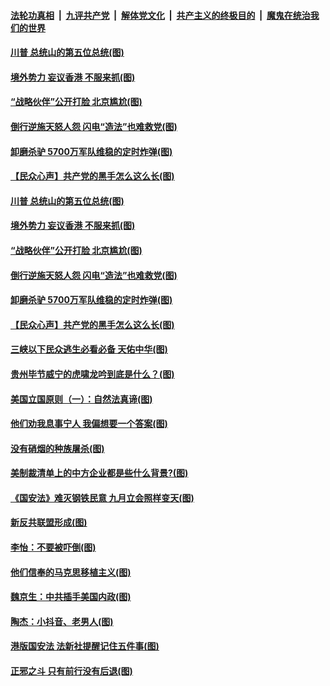 ####  [法轮功真相](../../../../basic/blob/master/README.md?t=07042031) &nbsp;|&nbsp; [九评共产党](../../../../9ping.md/blob/master/README.md?t=07042031) &nbsp;|&nbsp; [解体党文化](../../../../jtdwh.md/blob/master/README.md?t=07042031)  &nbsp;|&nbsp; [共产主义的终极目的](../../../../gczydzjmd.md/blob/master/README.md?t=07042031) &nbsp;|&nbsp; [魔鬼在统治我们的世界](../../../../mgztzwmdsj.md/blob/master/README.md?t=07042031) 

#### [川普 总统山的第五位总统(图)](../pages/p4/938647.md?t=07042031) 

#### [境外势力 妄议香港 不服来抓(图)](../pages/p4/938616.md?t=07042031) 

#### [“战略伙伴”公开打脸 北京尴尬(图)](../pages/p4/938610.md?t=07042031) 

#### [倒行逆施天怒人怨 闪电“造法”也难救党(图)](../pages/p4/938609.md?t=07042031) 

#### [卸磨杀驴 5700万军队维稳的定时炸弹(图)](../pages/p4/938607.md?t=07042031) 

#### [【民众心声】共产党的黑手怎么这么长(图)](../pages/p4/938456.md?t=07042031) 

#### [川普 总统山的第五位总统(图)](../pages/p4/938647.md?t=07042031) 

#### [境外势力 妄议香港 不服来抓(图)](../pages/p4/938616.md?t=07042031) 

#### [“战略伙伴”公开打脸 北京尴尬(图)](../pages/p4/938610.md?t=07042031) 

#### [倒行逆施天怒人怨 闪电“造法”也难救党(图)](../pages/p4/938609.md?t=07042031) 

#### [卸磨杀驴 5700万军队维稳的定时炸弹(图)](../pages/p4/938607.md?t=07042031) 

#### [【民众心声】共产党的黑手怎么这么长(图)](../pages/p4/938456.md?t=07042031) 

#### [三峡以下民众逃生必看必备 天佑中华(图)](../pages/p4/938593.md?t=07042031) 

#### [贵州毕节威宁的虎啸龙吟到底是什么？(图)](../pages/p4/938596.md?t=07042031) 

#### [美国立国原则（一）：自然法真谛(图)](../pages/p4/938484.md?t=07042031) 

#### [他们劝我息事宁人 我偏想要一个答案(图)](../pages/p4/938491.md?t=07042031) 

#### [没有硝烟的种族屠杀(图)](../pages/p4/938489.md?t=07042031) 

#### [美制裁清单上的中方企业都是些什么背景?(图)](../pages/p4/938486.md?t=07042031) 

#### [《国安法》难灭钢铁民意 九月立会照样变天(图)](../pages/p4/938485.md?t=07042031) 

#### [新反共联盟形成(图)](../pages/p4/938480.md?t=07042031) 

#### [李怡：不要被吓倒(图)](../pages/p4/938488.md?t=07042031) 

#### [他们信奉的马克思移植主义(图)](../pages/p4/938413.md?t=07042031) 

#### [魏京生：中共插手美国内政(图)](../pages/p4/938409.md?t=07042031) 

#### [陶杰：小抖音、老男人(图)](../pages/p4/938404.md?t=07042031) 

#### [港版国安法 法新社提醒记住五件事(图)](../pages/p4/938401.md?t=07042031) 

#### [正邪之斗 只有前行没有后退(图)](../pages/p4/938399.md?t=07042031) 

